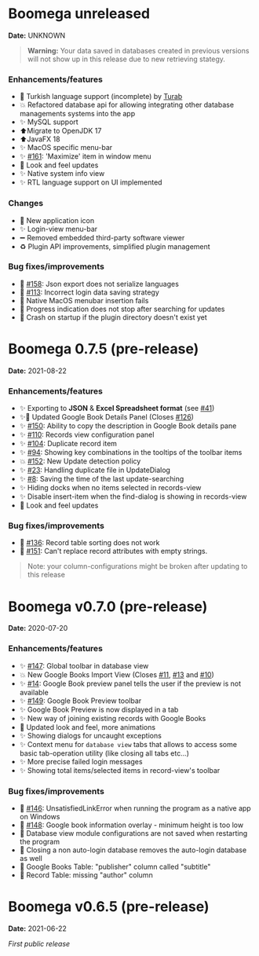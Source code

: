 # Boomega unreleased

**Date:** UNKNOWN

> **Warning:** Your data saved in databases created in previous versions will not show up in this release
> due to new retrieving stategy.

### Enhancements/features

* 🚧 Turkish language support (incomplete) by [Turab](https://github.com/Turab)
* 💥 Refactored database api for allowing integrating other database managements systems into the app
* ✨ MySQL support
* ⬆️Migrate to OpenJDK 17
* ⬆️JavaFX 18 
* ✨ MacOS specific menu-bar
* ✨ [#161](https://github.com/Dansoftowner/Boomega/issues/161): 'Maximize' item in window menu
* 💄 Look and feel updates
* ✨ Native system info view
* ✨ RTL language support on UI implemented

### Changes
* 💄 New application icon
* ✨ Login-view menu-bar
* ➖ Removed embedded third-party software viewer
* ♻️ Plugin API improvements, simplified plugin management

### Bug fixes/improvements

* 🐛 [#158](https://github.com/Dansoftowner/Boomega/issues/158): Json export does not serialize languages
* 🐛 [#113](https://github.com/Dansoftowner/Boomega/issues/113): Incorrect login data saving strategy
* 🐛 Native MacOS menubar insertion fails
* 🐛 Progress indication does not stop after searching for updates
* 🐛 Crash on startup if the plugin directory doesn't exist yet

# Boomega 0.7.5 (pre-release)

**Date:** 2021-08-22

### Enhancements/features

* ✨ Exporting to **JSON** & **Excel Spreadsheet format** (see [#41](https://github.com/Dansoftowner/Boomega/issues/41))
* ✨💄 Updated Google Book Details Panel (Closes [#126](https://github.com/Dansoftowner/Boomega/issues/126))
* ✨ [#150](https://github.com/Dansoftowner/Boomega/issues/150): Ability to copy the description in Google Book details pane
* ✨ [#110](https://github.com/Dansoftowner/Boomega/issues/150): Records view configuration panel
* ✨ [#104](https://github.com/Dansoftowner/Boomega/issues/104): Duplicate record item
* ✨ [#94](https://github.com/Dansoftowner/Boomega/issues/94): Showing key combinations in the tooltips of the toolbar items
* 💥 [#152](https://github.com/Dansoftowner/Boomega/issues/152): New Update detection policy
* ✨ [#23](https://github.com/Dansoftowner/Boomega/issues/23): Handling duplicate file in UpdateDialog
* ✨ [#8](https://github.com/Dansoftowner/Boomega/issues/8): Saving the time of the last update-searching
* ✨ Hiding docks when no items selected in records-view
* ✨ Disable insert-item when the find-dialog is showing in records-view
* 💄 Look and feel updates

### Bug fixes/improvements

* 🐛 [#136](https://github.com/Dansoftowner/Boomega/issues/136): Record table sorting does not work
* 🐛 [#151](https://github.com/Dansoftowner/Boomega/issues/151): Can't replace record attributes with empty strings.

> Note: your column-configurations might be broken after updating to this release

# Boomega v0.7.0 (pre-release)

**Date:** 2020-07-20

### Enhancements/features

* ✨ [#147](https://github.com/Dansoftowner/Boomega/issues/147): Global toolbar in database view
* 💥 New Google Books Import View (Closes [#11](https://github.com/Dansoftowner/Boomega/issues/11), [#13](https://github.com/Dansoftowner/Boomega/issues/13) and [#10](https://github.com/Dansoftowner/Boomega/issues/10))
* ✨ [#14](https://github.com/Dansoftowner/Boomega/issues/14): Google Book preview panel tells the user if the preview is not available
* ✨ [#149](https://github.com/Dansoftowner/Boomega/issues/149): Google Book Preview toolbar
* ✨ Google Book Preview is now displayed in a tab
* ✨ New way of joining existing records with Google Books
* 💄 Updated look and feel, more animations
* ✨ Showing dialogs for uncaught exceptions
* ✨ Context menu for `database view` tabs that allows to access some basic tab-operation utility (like closing all tabs etc...)
* ✨ More precise failed login messages
* ✨ Showing total items/selected items in record-view's toolbar

### Bug fixes/improvements

* 🐛 [#146](https://github.com/Dansoftowner/Boomega/issues/146): UnsatisfiedLinkError when running the program as a native app on Windows
* 🐛 [#148](https://github.com/Dansoftowner/Boomega/issues/148): Google book information overlay - minimum height is too low
* 🐛 Database view module configurations are not saved when restarting the program
* 🐛 Closing a non auto-login database removes the auto-login database as well
* 🐛 Google Books Table: "publisher" column called "subtitle"
* 🐛 Record Table: missing "author" column

# Boomega v0.6.5 (pre-release)

**Date:** 2021-06-22

_First public release_